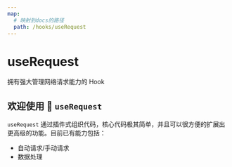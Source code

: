 ```yaml
---
map:
  # 映射到docs的路径
  path: /hooks/useRequest
---
```


# useRequest

拥有强大管理网络请求能力的 Hook

## 欢迎使用 👏 `useRequest`

`useRequest` 通过插件式组织代码，核心代码极其简单，并且可以很方便的扩展出更高级的功能。目前已有能力包括：

- 自动请求/手动请求
- 数据处理

<demo src="./demo/demo.vue"
  language="vue"
  title="基本用法"
  desc="useRequest">
</demo>
